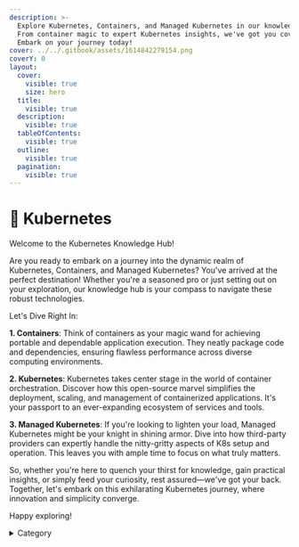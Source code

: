 ```yaml
---
description: >-
  Explore Kubernetes, Containers, and Managed Kubernetes in our knowledge hub.
  From container magic to expert Kubernetes insights, we've got you covered.
  Embark on your journey today!
cover: ../../.gitbook/assets/1614842279154.png
coverY: 0
layout:
  cover:
    visible: true
    size: hero
  title:
    visible: true
  description:
    visible: true
  tableOfContents:
    visible: true
  outline:
    visible: true
  pagination:
    visible: true
---
```


# 🐋 Kubernetes

Welcome to the Kubernetes Knowledge Hub!

&#x20;Are you ready to embark on a journey into the dynamic realm of Kubernetes, Containers, and Managed Kubernetes? You've arrived at the perfect destination! Whether you're a seasoned pro or just setting out on your exploration, our knowledge hub is your compass to navigate these robust technologies.

Let's Dive Right In:

**1. Containers**: Think of containers as your magic wand for achieving portable and dependable application execution. They neatly package code and dependencies, ensuring flawless performance across diverse computing environments.

**2. Kubernetes**: Kubernetes takes center stage in the world of container orchestration. Discover how this open-source marvel simplifies the deployment, scaling, and management of containerized applications. It's your passport to an ever-expanding ecosystem of services and tools.

**3. Managed Kubernetes**: If you're looking to lighten your load, Managed Kubernetes might be your knight in shining armor. Dive into how third-party providers can expertly handle the nitty-gritty aspects of K8s setup and operation. This leaves you with ample time to focus on what truly matters.

So, whether you're here to quench your thirst for knowledge, gain practical insights, or simply feed your curiosity, rest assured—we've got your back. Together, let's embark on this exhilarating Kubernetes journey, where innovation and simplicity converge.

Happy exploring!

<details>

<summary>Category</summary>

Kubernetes, cloud computing, DevOps, cloud services, hosting platform, container orchestration, cloud infrastructure, cloud deployment, cloud management, cloud technology, cloud solutions&#x20;

</details>
